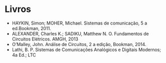 # Livros

- HAYKIN, Simon; MOHER, Michael. Sistemas de comunicação, 5 a ed.Bookman, 2011.
- ALEXANDER, Charles K.; SADIKU, Matthew N. O. Fundamentos de Circuitos Elétricos.
AMGH, 2013
- O’Malley, John. Análise de Circuitos, 2 a edição, Bookman, 2014.
- Lathi, B. P. Sistemas de Comunicações Analógicos e Digitais Modernos; 4a Ed.; LTC
